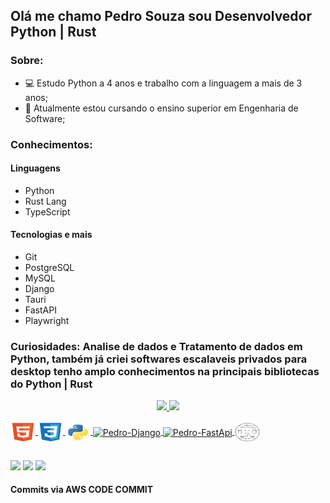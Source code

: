 ## Olá me chamo Pedro Souza sou Desenvolvedor Python | Rust
### Sobre:

 - 💻  Estudo Python a 4 anos e trabalho com a linguagem a mais de 3 anos;
 - 📖  Atualmente estou cursando o ensino superior em Engenharia de Software;
 
 ### Conhecimentos:

 #### Linguagens
 - Python 
 - Rust Lang
 - TypeScript
 #### Tecnologias e mais
 - Git
 - PostgreSQL
 - MySQL
 - Django
 - Tauri
 - FastAPI
 - Playwright
 

### Curiosidades: Analise de dados e Tratamento de dados em Python, também já criei softwares escalaveis privados para desktop tenho amplo conhecimentos na principais bibliotecas do Python | Rust


<div align="center">
  <a href="https://github.com/pedro1840">
  <img height="180em" src="https://github-readme-stats.vercel.app/api?username=pedro1840&show_icons=true&theme=dracula&include_all_commits=true&count_private=true"/>
  <img height="180em" src="https://github-readme-stats.vercel.app/api/top-langs/?username=pedro1840&layout=compact&langs_count=7&theme=dracula"/>
</div>


<div style="display: inline_block"><br>
  <img align="center" alt="Pedro-HTML" height="30" width="40" src="https://raw.githubusercontent.com/devicons/devicon/master/icons/html5/html5-original.svg">
  <img align="center" alt="Pedro-CSS" height="30" width="40" src="https://raw.githubusercontent.com/devicons/devicon/master/icons/css3/css3-original.svg">
  <img align="center" alt="Pedro-Python" height="30" width="40" src="https://raw.githubusercontent.com/devicons/devicon/master/icons/python/python-original.svg">
  <img align="center" alt="Pedro-Django" height="30" width="40" src="https://cdn.jsdelivr.net/gh/devicons/devicon/icons/django/django-plain.svg">
  <img align="center" alt="Pedro-FastApi" height="30" width="40" src="https://cdn.jsdelivr.net/gh/devicons/devicon/icons/fastapi/fastapi-original.svg">
  <img align="center" alt="Pedro-Rust" height="30" width="40" src="https://raw.githubusercontent.com/devicons/devicon/6910f0503efdd315c8f9b858234310c06e04d9c0/icons/rust/rust-line.svg">
</div>
  
   ##

<div> 
  <a href="https://www.instagram.com/pedro_sou18/" target="_blank"><img src="https://img.shields.io/badge/-Instagram-%23E4405F?style=for-the-badge&logo=instagram&logoColor=white" target="_blank"></a>
  <a href = "mailto:pedrocontato1840@gmail.com"><img src="https://img.shields.io/badge/-Gmail-%23333?style=for-the-badge&logo=gmail&logoColor=white" target="_blank"></a>
  <a href="https://www.linkedin.com/in/pedro-souza-3966aa22b/" target="_blank"><img src="https://img.shields.io/badge/-LinkedIn-%230077B5?style=for-the-badge&logo=linkedin&logoColor=white" target="_blank"></a>
</div>

#### Commits via AWS CODE COMMIT
